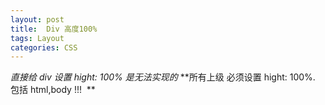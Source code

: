 ```yaml
---
layout: post
title:  Div 高度100%
tags: Layout
categories: CSS
---
```


*直接给 div 设置 hight: 100% 是无法实现的* 
**所有上级 必须设置 hight: 100%.   包括 html,body !!!  **